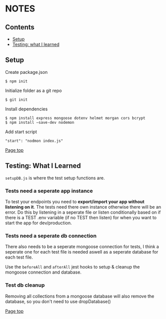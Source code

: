 # NOTES

## Contents

- [Setup](#setup)
- [Testing: what I learned](#testing-what-i-learned)

## Setup

Create package.json

    $ npm init

Initialize folder as a git repo

    $ git init

Install dependencies

    $ npm install express mongoose dotenv helmet morgan cors bcrypt
    $ npm install –save-dev nodemon

Add start script

    "start": "nodmon index.js"

[Page top](#contents)

## Testing: What I Learned

`setupDB.js` is where the test setup functions are.

### Tests need a seperate app instance

To test your endpoints you need to **export/import your app without listening on it**. The tests need there own instance otherwise there will be an error. Do this by listening in a seperate file or listen conditionally based on if there is a TEST .env variable (if no TEST then listen) for when you want to start the app for dev/production.

### Tests need a seperate db connection

There also needs to be a seperate mongoose connection for tests, I think a seperate one for each test file is needed aswell as a seperate database for each test file.

Use the `beforeAll` and `afterAll` jest hooks to setup & cleanup the mongoose connection and database.

### Test db cleanup

Removing all collections from a mongoose database will also remove the database, so you don't need to use dropDatabase()

[Page top](#contents)

